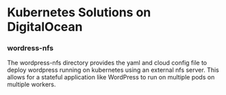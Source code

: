 # Kubernetes Solutions on DigitalOcean

### wordress-nfs

The wordpress-nfs directory provides the yaml and cloud config file to deploy wordpress running on kubernetes using an external nfs server. This allows for a stateful application like WordPress to run on multiple pods on multiple workers. 
